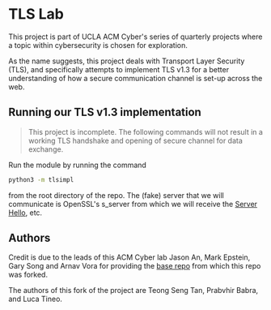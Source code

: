 # TLS Lab

This project is part of UCLA ACM Cyber's series of quarterly projects where a topic within cybersecurity is chosen for exploration. 

As the name suggests, this project deals with Transport Layer Security (TLS), and specifically attempts to implement TLS v1.3 for a better understanding of how a secure communication channel is set-up across the web. 

## Running our TLS v1.3 implementation

> This project is incomplete. The following commands will not result in a working TLS handshake and opening of secure channel for data exchange. 

Run the module by running the command

```bash
python3 -m tlsimpl
```

from the root directory of the repo. The (fake) server that we will communicate is OpenSSL's s_server from which we will receive the [Server Hello](https://tls13.xargs.org/#server-hello), etc. 

## Authors

Credit is due to the leads of this ACM Cyber lab Jason An, Mark Epstein, Gary Song and Arnav Vora for providing the [base repo](https://github.com/pbrucla/tls-lab-skel) from which this repo was forked. 

The authors of this fork of the project are Teong Seng Tan, Prabvhir Babra, and Luca Tineo. 
